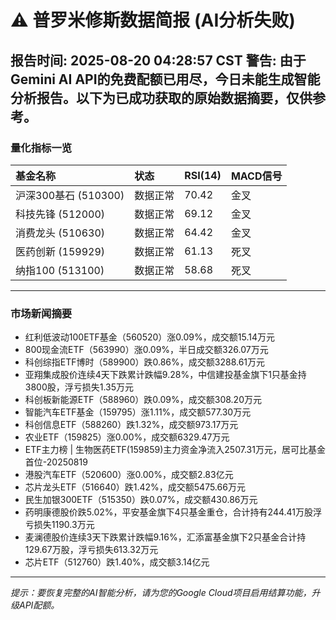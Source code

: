 # ⚠️ 普罗米修斯数据简报 (AI分析失败)
**报告时间:** 2025-08-20 04:28:57 CST
**警告:** 由于Gemini AI API的免费配额已用尽，今日未能生成智能分析报告。以下为已成功获取的原始数据摘要，仅供参考。
---
### 量化指标一览
| 基金名称 | 状态 | RSI(14) | MACD信号 |
| :--- | :--- | :--- | :--- |
| 沪深300基石 (510300) | 数据正常 | 70.42 | 金叉 |
| 科技先锋 (512000) | 数据正常 | 69.12 | 金叉 |
| 消费龙头 (510630) | 数据正常 | 64.42 | 金叉 |
| 医药创新 (159929) | 数据正常 | 61.13 | 死叉 |
| 纳指100 (513100) | 数据正常 | 58.68 | 死叉 |

---
### 市场新闻摘要

- 红利低波动100ETF基金（560520）涨0.09%，成交额15.14万元
- 800现金流ETF（563990）涨0.09%，半日成交额326.07万元
- 科创综指ETF博时（589900）跌0.86%，成交额3288.61万元
- 亚翔集成股价连续4天下跌累计跌幅9.28%，中信建投基金旗下1只基金持3800股，浮亏损失1.35万元
- 科创板新能源ETF（588960）跌0.09%，成交额308.20万元
- 智能汽车ETF基金（159795）涨1.11%，成交额577.30万元
- 科创信息ETF（588260）跌1.32%，成交额973.17万元
- 农业ETF（159825）涨0.00%，成交额6329.47万元
- ETF主力榜 | 生物医药ETF(159859)主力资金净流入2507.31万元，居可比基金首位-20250819
- 港股汽车ETF（520600）涨0.00%，成交额2.83亿元
- 芯片龙头ETF（516640）跌1.42%，成交额5475.66万元
- 民生加银300ETF（515350）跌0.07%，成交额430.86万元
- 药明康德股价跌5.02%，平安基金旗下4只基金重仓，合计持有244.41万股浮亏损失1190.3万元
- 麦澜德股价连续3天下跌累计跌幅9.16%，汇添富基金旗下2只基金合计持129.67万股，浮亏损失613.32万元
- 芯片ETF（512760）跌1.40%，成交额3.14亿元
---
*提示：要恢复完整的AI智能分析，请为您的Google Cloud项目启用结算功能，升级API配额。*